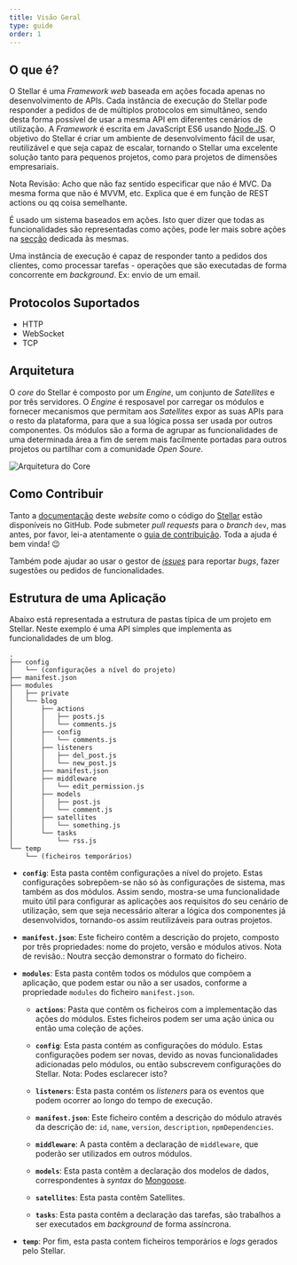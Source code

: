 ```yaml
---
title: Visão Geral
type: guide
order: 1
---
```


## O que é?

O Stellar é uma _Framework web_ baseada em ações focada apenas no desenvolvimento de APIs. Cada instância de execução do Stellar pode responder a pedidos de de múltiplos protocolos em simultâneo, sendo desta forma possível de usar a mesma API em diferentes cenários de utilização. A _Framework_ é escrita em JavaScript ES6 usando [Node.JS](https://nodejs.org/en/). O objetivo do Stellar é criar um ambiente de desenvolvimento fácil de usar, reutilizável e que seja capaz de escalar, tornando o Stellar uma excelente solução tanto para pequenos projetos, como para projetos de dimensões empresariais.

Nota Revisão: Acho que não faz sentido especificar que não é MVC. Da mesma forma que não é MVVM, etc. Explica que é em função de REST actions ou qq coisa semelhante. 

É usado um sistema baseados em ações. Isto quer dizer que todas as funcionalidades são representadas como ações, pode ler mais sobre ações na [secção](actions.html) dedicada às mesmas.

Uma instância de execução é capaz de responder tanto a pedidos dos clientes, como processar tarefas - operações que são executadas de forma concorrente em _background_. Ex: envio de um email.

## Protocolos Suportados
* HTTP
* WebSocket
* TCP

## Arquitetura

O _core_ do Stellar é composto por um _Engine_, um conjunto de _Satellites_ e por três servidores. O _Engine_ é resposavel por carregar os módulos e fornecer mecanismos que permitam aos _Satellites_ expor as suas APIs para o resto da plataforma, para que a sua lógica possa ser usada por outros componentes. Os módulos são a forma de agrupar as funcionalidades de uma determinada área a fim de serem mais facilmente portadas para outros projetos ou partilhar com a comunidade _Open Soure_.

![Arquitetura do Core](/images/core_arch.png)

## Como Contribuir

Tanto a [documentação](https://github.com/StellarFw/pt.stellar-framework.com) deste _website_ como o código do [Stellar](https://github.com/StellarFw/stellar) estão disponíveis no GitHub. Pode submeter _pull requests_ para o _branch_ `dev`, mas antes, por favor, lei-a atentamente o [guia de contribuição](https://github.com/StellarFw/stellar/blob/dev/CONTRIBUTING.md). Toda a ajuda é bem vinda! 😉

Também pode ajudar ao usar o gestor de [_issues_](https://github.com/StellarFw/stellar/issues) para reportar _bugs_, fazer sugestões ou pedidos de funcionalidades.

## Estrutura de uma Aplicação

Abaixo está representada a estrutura de pastas típica de um projeto em Stellar. Neste exemplo é uma API simples que implementa as funcionalidades de um blog.

```
.
├── config
│   └── (configurações a nível do projeto)
├── manifest.json
├── modules
│   ├── private
│   └── blog
│       ├── actions
│       │   ├── posts.js
│       │   └── comments.js
│       ├── config
│       │   └── comments.js
│       ├── listeners
│       │   ├── del_post.js
│       │   └── new_post.js
│       ├── manifest.json
│       ├── middleware
│       │   └── edit_permission.js
│       ├── models
│       │   ├── post.js
│       │   └── comment.js
│       ├── satellites
│       │   └── something.js
│       └── tasks
│           └── rss.js
└── temp
    └── (ficheiros temporários)
```

- **`config`**: Esta pasta contêm configurações a nível do projeto. Estas configurações sobrepõem-se não só às configurações de sistema, mas também as dos módulos. Assim sendo, mostra-se uma funcionalidade muito útil para configurar as aplicações aos requisitos do seu cenário de utilização, sem que seja necessário alterar a lógica dos componentes já desenvolvidos, tornando-os assim reutilizáveis para outras projetos.

- **`manifest.json`**: Este ficheiro contêm a descrição do projeto, composto por três propriedades: nome do projeto, versão e módulos ativos.
Nota de revisão.: Noutra secção demonstrar o formato do ficheiro.

- **`modules`**: Esta pasta contêm todos os módulos que compõem a aplicação, que podem estar ou não a ser usados, conforme a propriedade `modules` do ficheiro `manifest.json`.

  - **`actions`**: Pasta que contêm os ficheiros com a implementação das ações do módulos. Estes ficheiros podem ser uma ação única ou então uma coleção de ações.

  - **`config`**: Esta pasta contém as configurações do módulo. Estas configurações podem ser novas, devido as novas funcionalidades adicionadas pelo módulos, ou então subscrevem configurações do Stellar. Nota: Podes esclarecer isto?

  - **`listeners`**: Esta pasta contém os _listeners_ para os eventos que podem ocorrer ao longo do tempo de execução.

  - **`manifest.json`**: Este ficheiro contêm a descrição do módulo através da descrição de: `id`, `name`, `version`, `description`, `npmDependencies`.

  - **`middleware`**: A pasta contêm a declaração de `middleware`, que poderão ser utilizados em outros módulos.

  - **`models`**: Esta pasta contêm a declaração dos modelos de dados, correspondentes à _syntax_ do [Mongoose](http://mongoosejs.com).

  - **`satellites`**: Esta pasta contêm Satellites.

  - **`tasks`**: Esta pasta contêm a declaração das tarefas, são trabalhos a ser executados em _background_ de forma assíncrona.

- **`temp`**: Por fim, esta pasta contem ficheiros temporários e _logs_ gerados pelo Stellar.
